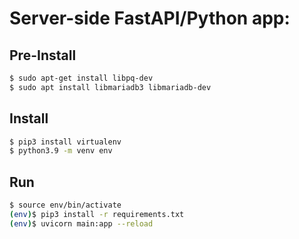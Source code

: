 # Server-side FastAPI/Python app:

## Pre-Install
```sh
$ sudo apt-get install libpq-dev
$ sudo apt install libmariadb3 libmariadb-dev
```

## Install
```sh
$ pip3 install virtualenv
$ python3.9 -m venv env
```

## Run
```sh
$ source env/bin/activate
(env)$ pip3 install -r requirements.txt
(env)$ uvicorn main:app --reload
```
